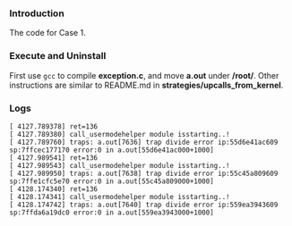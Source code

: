 ### Introduction
The code for Case 1.

### Execute and Uninstall
First use `gcc` to compile **exception.c**, and move **a.out** under **/root/**.
Other instructions are similar to README.md in **strategies/upcalls_from_kernel**.

### Logs
```shell
[ 4127.789378] ret=136
[ 4127.789380] call_usermodehelper module isstarting..!
[ 4127.789760] traps: a.out[7636] trap divide error ip:55d6e41ac609 sp:7ffcec177170 error:0 in a.out[55d6e41ac000+1000]
[ 4127.989541] ret=136
[ 4127.989543] call_usermodehelper module isstarting..!
[ 4127.989950] traps: a.out[7638] trap divide error ip:55c45a809609 sp:7ffe1cfc5e70 error:0 in a.out[55c45a809000+1000]
[ 4128.174340] ret=136
[ 4128.174341] call_usermodehelper module isstarting..!
[ 4128.174742] traps: a.out[7640] trap divide error ip:559ea3943609 sp:7ffda6a19dc0 error:0 in a.out[559ea3943000+1000]
```